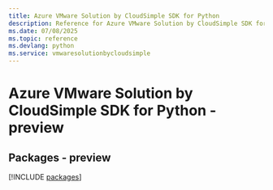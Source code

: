 ```yaml
---
title: Azure VMware Solution by CloudSimple SDK for Python
description: Reference for Azure VMware Solution by CloudSimple SDK for Python
ms.date: 07/08/2025
ms.topic: reference
ms.devlang: python
ms.service: vmwaresolutionbycloudsimple
---
```

# Azure VMware Solution by CloudSimple SDK for Python - preview
## Packages - preview
[!INCLUDE [packages](vmware-solution-by-cloudsimple-index.md)]